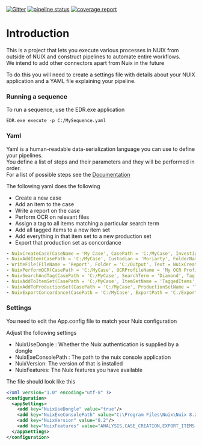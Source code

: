 [![Gitter](https://badges.gitter.im/reductech/edr.svg)](https://gitter.im/reductech/edr?utm_source=badge&utm_medium=badge&utm_campaign=pr-badge)
[![pipeline status](https://gitlab.com/reductech/e-discovery/edr/badges/master/pipeline.svg)](https://gitlab.com/reductech/e-discovery/edr/-/commits/master)
[![coverage report](https://gitlab.com/reductech/e-discovery/edr/badges/master/coverage.svg)](https://gitlab.com/reductech/e-discovery/edr/-/commits/master)

# Introduction

This is a project that lets you execute various processes in NUIX from outside of NUIX and construct pipelines to automate entire workflows.<br>
We intend to add other connectors apart from Nuix in the future<br>

To do this you will need to create a settings file with details about your NUIX application and a YAML file explaining your pipeline.

### Running a sequence

To run a sequence, use the EDR.exe application

`EDR.exe execute -p C:/MySequence.yaml`


### Yaml

Yaml is a human-readable data-serialization language you can use to define your pipelines.<br>
You define a list of steps and their parameters and they will be performed in order. <br>
For a list of possible steps see the [Documentation](documentation.md)<br>

The following yaml does the following
- Create a new case
- Add an item to the case
- Write a report on the case
- Perform OCR on relevant files
- Assign a tag to all items matching a particular search term
- Add all tagged items to a new item set
- Add everything in that item set to a new production set
- Export that production set as concordance


```yaml
- NuixCreateCase(CaseName = 'My Case', CasePath = 'C:/MyCase', Investigator = 'Sherlock Holmes')
- NuixAddItem(CasePath = 'C:/MyCase', Custodian = 'Moriarty', FolderName = 'My Folder', Path = 'C:/Data/MyFile.txt')
- WriteFile(FileName = 'Report', Folder = 'C:/Output', Text = NuixCreateReport(CasePath = 'C:/MyCase'))
- NuixPerformOCR(CasePath = 'C:/MyCase', OCRProfileName = 'My OCR Profile', SearchTerm = 'NOT flag:encrypted AND ((mime-type:application/pdf AND NOT content:*) OR (mime-type:image/* AND ( flag:text_not_indexed OR content:( NOT * ) )))')
- NuixSearchAndTag(CasePath = 'C:/MyCase', SearchTerm = 'Diamond', Tag = 'Gems')
- NuixAddToItemSet(CasePath = 'C:/MyCase', ItemSetName = 'TaggedItems', SearchTerm = 'Tag:*')
- NuixAddToProductionSet(CasePath = 'C:/MyCase', ProductionSetName = 'TaggedItemsProductionSet', SearchTerm = 'ItemSet:TaggedItems')
- NuixExportConcordance(CasePath = 'C:/MyCase', ExportPath = 'C:/Export', ProductionSetName = 'TaggedItemsProductionSet')

```

### Settings

You need to edit the App.config file to match your Nuix configuration<br>

Adjust the following settings<br>

- NuixUseDongle : Whether the Nuix authentication is supplied by a dongle
- NuixExeConsolePath : The path to the nuix console application
- NuixVersion: The version of that is installed
- NuixFeatures: The Nuix features you have available

The file should look like this

```xml
<?xml version="1.0" encoding="utf-8" ?>
<configuration>
  <appSettings>
    <add key="NuixUseDongle" value="true"/>
    <add key="NuixExeConsolePath" value="C:\Program Files\Nuix\Nuix 8.2\nuix_console.exe"/>
    <add key="NuixVersion" value="8.2"/>
    <add key="NuixFeatures" value="ANALYSIS,CASE_CREATION,EXPORT_ITEMS,METADATA_IMPORT,OCR_PROCESSING,PRODUCTION_SET"/>
  </appSettings>
</configuration>
```


